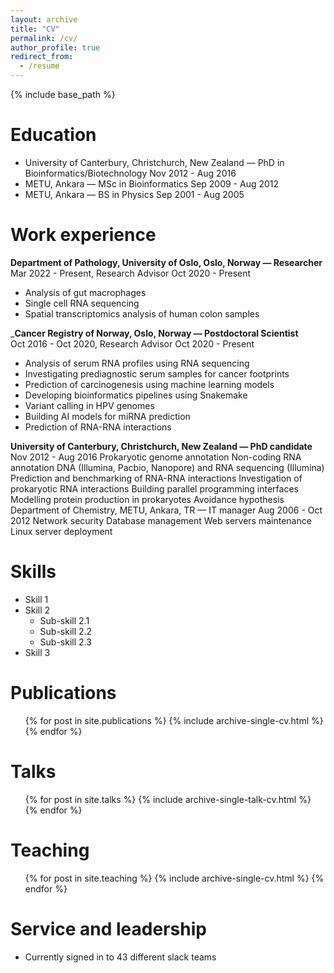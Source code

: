 ```yaml
---
layout: archive
title: "CV"
permalink: /cv/
author_profile: true
redirect_from:
  - /resume
---
```


{% include base_path %}

Education
======
* University of Canterbury, Christchurch, New Zealand — PhD in Bioinformatics/Biotechnology Nov 2012 - Aug 2016
* METU, Ankara — MSc in Bioinformatics Sep 2009 - Aug 2012
* METU, Ankara — BS in Physics Sep 2001 - Aug 2005

Work experience
======
__Department of Pathology, University of Oslo, Oslo, Norway — Researcher__  
Mar 2022 - Present, Research Advisor Oct 2020 - Present
   * Analysis of gut macrophages
   * Single cell RNA sequencing
   * Spatial transcriptomics analysis of human colon samples  

___Cancer Registry of Norway, Oslo, Norway — Postdoctoral Scientist__  
Oct 2016 - Oct 2020, Research Advisor Oct 2020 - Present
   * Analysis of serum RNA profiles using RNA sequencing
   * Investigating prediagnostic serum samples for cancer footprints
   * Prediction of carcinogenesis using machine learning models
   * Developing bioinformatics pipelines using Snakemake
   * Variant calling in HPV genomes
   * Building AI models for miRNA prediction
   * Prediction of RNA-RNA interactions
  
__University of Canterbury, Christchurch, New Zealand — PhD candidate__
Nov 2012 - Aug 2016
Prokaryotic genome annotation
Non-coding RNA annotation
DNA (Illumina, Pacbio, Nanopore) and RNA sequencing (Illumina)
Prediction and benchmarking of RNA-RNA interactions
Investigation of prokaryotic RNA interactions
Building parallel programming interfaces
Modelling protein production in prokaryotes
Avoidance hypothesis
Department of Chemistry, METU, Ankara, TR — IT manager
Aug 2006 - Oct 2012
Network security
Database management
Web servers maintenance
Linux server deployment

  
Skills
======
* Skill 1
* Skill 2
  * Sub-skill 2.1
  * Sub-skill 2.2
  * Sub-skill 2.3
* Skill 3

Publications
======
  <ul>{% for post in site.publications %}
    {% include archive-single-cv.html %}
  {% endfor %}</ul>
  
Talks
======
  <ul>{% for post in site.talks %}
    {% include archive-single-talk-cv.html %}
  {% endfor %}</ul>
  
Teaching
======
  <ul>{% for post in site.teaching %}
    {% include archive-single-cv.html %}
  {% endfor %}</ul>
  
Service and leadership
======
* Currently signed in to 43 different slack teams
